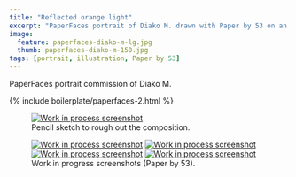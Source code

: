 ```yaml
---
title: "Reflected orange light"
excerpt: "PaperFaces portrait of Diako M. drawn with Paper by 53 on an iPad."
image: 
  feature: paperfaces-diako-m-lg.jpg
  thumb: paperfaces-diako-m-150.jpg
tags: [portrait, illustration, Paper by 53]
---
```


PaperFaces portrait commission of Diako M.

{% include boilerplate/paperfaces-2.html %}

<figure>
	<a href="{{ site.url }}/images/paperfaces-diako-m-process-1-lg.jpg"><img src="{{ site.url }}/images/paperfaces-diako-m-process-1-750.jpg" alt="Work in process screenshot"></a>
	<figcaption>Pencil sketch to rough out the composition.</figcaption>
</figure>

<figure class="half">
	<a href="{{ site.url }}/images/paperfaces-diako-m-process-2-lg.jpg"><img src="{{ site.url }}/images/paperfaces-diako-m-process-2-600.jpg" alt="Work in process screenshot"></a>
	<a href="{{ site.url }}/images/paperfaces-diako-m-process-3-lg.jpg"><img src="{{ site.url }}/images/paperfaces-diako-m-process-3-600.jpg" alt="Work in process screenshot"></a>
	<a href="{{ site.url }}/images/paperfaces-diako-m-process-4-lg.jpg"><img src="{{ site.url }}/images/paperfaces-diako-m-process-4-600.jpg" alt="Work in process screenshot"></a>
	<a href="{{ site.url }}/images/paperfaces-diako-m-process-5-lg.jpg"><img src="{{ site.url }}/images/paperfaces-diako-m-process-5-600.jpg" alt="Work in process screenshot"></a>
	<figcaption>Work in progress screenshots (Paper by 53).</figcaption>
</figure>